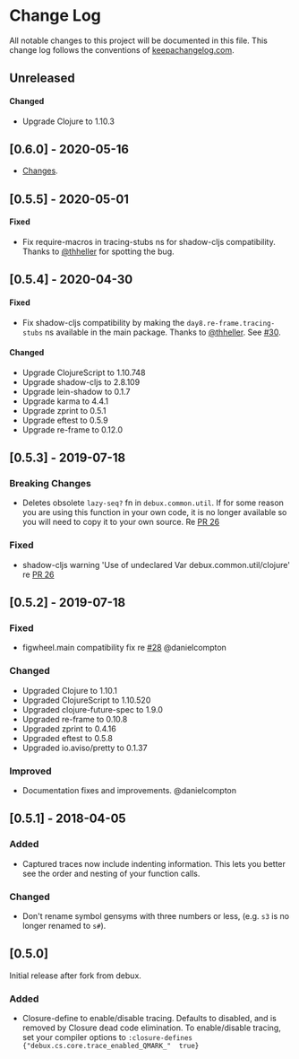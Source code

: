 # Change Log
All notable changes to this project will be documented in this file. This change log follows the conventions of [keepachangelog.com](http://keepachangelog.com/).

## Unreleased

#### Changed

- Upgrade Clojure to 1.10.3

## [0.6.0] - 2020-05-16 

* [Changes](https://github.com/day8/re-frame-debux/compare/v0.5.6...v0.6.0).

## [0.5.5] - 2020-05-01

#### Fixed

* Fix require-macros in tracing-stubs ns for shadow-cljs compatibility. Thanks
  to [@thheller](https://github.com/thheller) for spotting the bug. 

## [0.5.4] - 2020-04-30

#### Fixed

* Fix shadow-cljs compatibility by making the `day8.re-frame.tracing-stubs` ns
  available in the main package. Thanks to [@thheller](https://github.com/thheller).
  See [#30](https://github.com/day8/re-frame-debux/issues/30).

#### Changed

* Upgrade ClojureScript to 1.10.748
* Upgrade shadow-cljs to 2.8.109
* Upgrade lein-shadow to 0.1.7
* Upgrade karma to 4.4.1
* Upgrade zprint to 0.5.1
* Upgrade eftest to 0.5.9
* Upgrade re-frame to 0.12.0

## [0.5.3] - 2019-07-18

### Breaking Changes

* Deletes obsolete `lazy-seq?` fn in `debux.common.util`. If for some reason
  you are using this function in your own code, it is no longer available so
  you will need to copy it to your own source. Re [PR 26](https://github.com/Day8/re-frame-debux/pull/26)

### Fixed

* shadow-cljs warning 'Use of undeclared Var debux.common.util/clojure' re [PR 26](https://github.com/Day8/re-frame-debux/pull/26)

## [0.5.2] - 2019-07-18

### Fixed

* figwheel.main compatibility fix re [#28](https://github.com/Day8/re-frame-debux/issues/28) @danielcompton

### Changed

* Upgraded Clojure to 1.10.1
* Upgraded ClojureScript to 1.10.520
* Upgraded clojure-future-spec to 1.9.0
* Upgraded re-frame to 0.10.8
* Upgraded zprint to 0.4.16
* Upgraded eftest to 0.5.8
* Upgraded io.aviso/pretty to 0.1.37

### Improved

* Documentation fixes and improvements. @danielcompton

## [0.5.1] - 2018-04-05

### Added

* Captured traces now include indenting information. This lets you better see the order and nesting of your function calls.

### Changed

* Don't rename symbol gensyms with three numbers or less, (e.g. `s3` is no longer renamed to `s#`).

## [0.5.0] 

Initial release after fork from debux.

### Added

* Closure-define to enable/disable tracing. Defaults to disabled, and is removed by Closure dead code elimination. To enable/disable tracing, set your compiler options to `:closure-defines {"debux.cs.core.trace_enabled_QMARK_"  true}`
